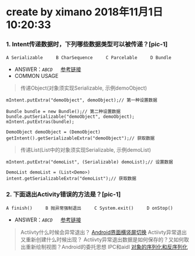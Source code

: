 # create by ximano 2018年11月1日10:20:33
### 1. Intent传递数据时，下列哪些数据类型可以被传递？[pic-1]
`A Serializable` &emsp;&emsp; `B CharSequence` &emsp;&emsp; `C Parcelable` &emsp;&emsp; `D Bundle`

- ANSWER：*`ABCD`*  &emsp; [参考链接](https://blog.csdn.net/a136447572/article/details/82288989)
- COMMON USAGE

> 传递Object(对象须实现Serializable, 示例demoObject)

    mIntent.putExtra("demoObject", demoObject);// 第一种设置数据

    Bundle bundle = new Bundle();// 第二种设置数据
    bundle.putSerializable("demoObject", demoObject);
    mIntent.putExtras(bundle);

    DemoObject demoObject = (DemoObject) getIntent().getSerializableExtra("demoObject");// 获取数据

> 传递List(List中的对象须实现Serializable, 示例demoList)

    mIntent.putExtra("demoList", (Serializable) demoList);// 设置数据

    DemoList demoList = (List<Demo>) intent.getSerializableExtra("demoList");// 获取数据

### 2. 下面退出Activity错误的方法是？[pic-1]
`A finish()` &emsp;&emsp; `B 抛异常强制退出` &emsp;&emsp; `C System.exit()` &emsp;&emsp; `D onStop()`

- ANSWER：*`ABCD`*  &emsp; [参考链接](https://blog.csdn.net/a136447572/article/details/82288989)


> Actiivty什么时候会异常退出？
> [Android界面横竖屏切换](https://blog.csdn.net/man_embedded/article/details/52625619)
> Actiivty异常退出又重新创建什么时候出现？
>  Actiivty异常退出数据是如何保存的？又如何取出重新绘制视图？Android的委托思想
> IPC和aidl
> [对象的序列化和反序列化](https://blog.csdn.net/jiuchen4107/article/details/52381744)